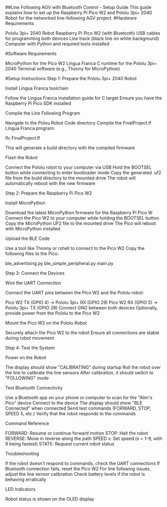 ##Line Following AGV with Bluetooth Control - Setup Guide
This guide explains how to set up the Raspberry Pi Pico W2 and Pololu 3pi+ 2040 Robot for the networked line-following AGV project.
#Hardware Requirements

Pololu 3pi+ 2040 Robot
Raspberry Pi Pico W2 (with Bluetooth)
USB cables for programming both devices
Line track (black line on white background)
Computer with Python and required tools installed

#Software Requirements

MicroPython for the Pico W2
Lingua Franca C runtime for the Pololu 3pi+ 2040
Terminal software (e.g., Thonny for MicroPython)

#Setup Instructions
Step 1: Prepare the Pololu 3pi+ 2040 Robot

Install Lingua Franca toolchain

Follow the Lingua Franca installation guide for C target
Ensure you have the Raspberry Pi Pico SDK installed


Compile the Line Following Program

Navigate to the Polou Robot Code directory
Compile the FinalProject.lf Lingua Franca program:

lfc FinalProject.lf

This will generate a build directory with the compiled firmware


Flash the Robot

Connect the Pololu robot to your computer via USB
Hold the BOOTSEL button while connecting to enter bootloader mode
Copy the generated .uf2 file from the build directory to the mounted drive
The robot will automatically reboot with the new firmware



Step 2: Prepare the Raspberry Pi Pico W2

Install MicroPython

Download the latest MicroPython firmware for the Raspberry Pi Pico W
Connect the Pico W2 to your computer while holding the BOOTSEL button
Copy the MicroPython UF2 file to the mounted drive
The Pico will reboot with MicroPython installed


Upload the BLE Code

Use a tool like Thonny or rshell to connect to the Pico W2
Copy the following files to the Pico:

ble_advertising.py
ble_simple_peripheral.py
main.py





Step 3: Connect the Devices

Wire the UART Connection

Connect the UART pins between the Pico W2 and the Pololu robot:

Pico W2 TX (GPIO 4) → Pololu 3pi+ RX (GPIO 29)
Pico W2 RX (GPIO 5) → Pololu 3pi+ TX (GPIO 28)
Connect GND between both devices
Optionally, provide power from the Pololu to the Pico W2




Mount the Pico W2 on the Pololu Robot

Securely attach the Pico W2 to the robot
Ensure all connections are stable during robot movement



Step 4: Test the System

Power on the Robot

The display should show "CALIBRATING" during startup
Roll the robot over the line to calibrate the line sensors
After calibration, it should switch to "FOLLOWING" mode


Test Bluetooth Connectivity

Use a Bluetooth app on your phone or computer to scan for the "Alim's Pico" device
Connect to the device
The display should show "BLE Connected" when connected
Send test commands (FORWARD, STOP, SPEED 5, etc.)
Verify that the robot responds to the commands



Command Reference

FORWARD: Resume or continue forward motion
STOP: Halt the robot
REVERSE: Move in reverse along the path
SPEED x: Set speed (x = 1-9, with 9 being fastest)
STATE: Request current robot status

Troubleshooting

If the robot doesn't respond to commands, check the UART connections
If Bluetooth connection fails, reset the Pico W2
For line following issues, adjust the line sensor calibration
Check battery levels if the robot is behaving erratically

LED Indicators

Robot status is shown on the OLED display
